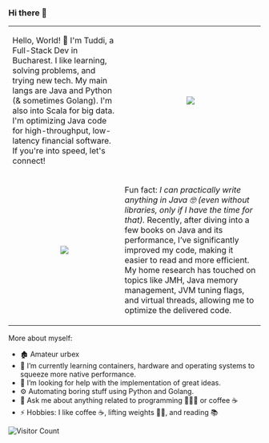 ### Hi there 👋

<table border="0" cellpadding="0" cellspacing="0">
    <tr>
        <td><p>Hello, World! 👋 I'm Tuddi, a Full-Stack Dev in Bucharest. I like learning, solving problems, and trying new tech. My main langs are Java and Python (& sometimes Golang). I'm also into Scala for big data. I'm optimizing Java code for high-throughput, low-latency financial software. If you're into speed, let's connect!</p></td>
        <td align="center"><img src="https://github-readme-stats.vercel.app/api?username=JJTuddi&show_icons=true&title_color=00ff2b&&text_color=00ff2b&icon_color=ffffff&border_color=ffffff&bg_color=000005"></td>
    </tr>
    <tr>
        <td align="center"><img src="https://github-readme-stats.vercel.app/api/top-langs/?username=JJTuddi&langs_count=4&show_icons=true&title_color=00ff2b&&text_color=00ff2b&icon_color=ffffff&border_color=ffffff&bg_color=000005&size_weight=1&count_weight=1&hide=Html,Vue"></td>
        <td><p>Fun fact: <em>I can practically write anything in Java 🤓 (even without libraries, only if I have the time for that).</em> Recently, after diving into a few books on Java and its performance, I’ve significantly improved my code, making it easier to read and more efficient. My home research has touched on topics like JMH, Java memory management, JVM tuning flags, and virtual threads, allowing me to optimize the delivered code.</p></td>
    </tr>
</table>

More about myself: 
- 🏚️ Amateur urbex
- 🌱 I’m currently learning containers, hardware and operating systems to squeeze more native performance.
- 🤔 I’m looking for help with the implementation of great ideas.
- ⚙️ Automating boring stuff using Python and Golang.
- 💬 Ask me about anything related to programming 🧑🏻‍💻 or coffee ☕
- ⚡ Hobbies: I like coffee ☕, lifting weights 🏋🏻, and reading 📚

![Visitor Count](https://profile-counter.glitch.me/JJTuddi/count.svg)
